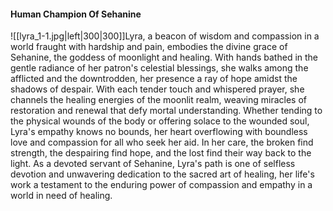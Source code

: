 #### Human Champion Of Sehanine
![[lyra_1-1.jpg|left|300|300]]Lyra, a beacon of wisdom and compassion in a world fraught with hardship and pain, embodies the divine grace of Sehanine, the goddess of moonlight and healing. With hands bathed in the gentle radiance of her patron's celestial blessings, she walks among the afflicted and the downtrodden, her presence a ray of hope amidst the shadows of despair. With each tender touch and whispered prayer, she channels the healing energies of the moonlit realm, weaving miracles of restoration and renewal that defy mortal understanding. Whether tending to the physical wounds of the body or offering solace to the wounded soul, Lyra's empathy knows no bounds, her heart overflowing with boundless love and compassion for all who seek her aid. In her care, the broken find strength, the despairing find hope, and the lost find their way back to the light. As a devoted servant of Sehanine, Lyra's path is one of selfless devotion and unwavering dedication to the sacred art of healing, her life's work a testament to the enduring power of compassion and empathy in a world in need of healing.